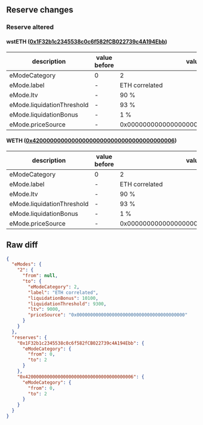 ## Reserve changes

### Reserve altered

#### wstETH ([0x1F32b1c2345538c0c6f582fCB022739c4A194Ebb](https://optimistic.etherscan.io/address/0x1F32b1c2345538c0c6f582fCB022739c4A194Ebb))

| description | value before | value after |
| --- | --- | --- |
| eModeCategory | 0 | 2 |
| eMode.label | - | ETH correlated |
| eMode.ltv | - | 90 % |
| eMode.liquidationThreshold | - | 93 % |
| eMode.liquidationBonus | - | 1 % |
| eMode.priceSource | - | 0x0000000000000000000000000000000000000000 |


#### WETH ([0x4200000000000000000000000000000000000006](https://optimistic.etherscan.io/address/0x4200000000000000000000000000000000000006))

| description | value before | value after |
| --- | --- | --- |
| eModeCategory | 0 | 2 |
| eMode.label | - | ETH correlated |
| eMode.ltv | - | 90 % |
| eMode.liquidationThreshold | - | 93 % |
| eMode.liquidationBonus | - | 1 % |
| eMode.priceSource | - | 0x0000000000000000000000000000000000000000 |


## Raw diff

```json
{
  "eModes": {
    "2": {
      "from": null,
      "to": {
        "eModeCategory": 2,
        "label": "ETH correlated",
        "liquidationBonus": 10100,
        "liquidationThreshold": 9300,
        "ltv": 9000,
        "priceSource": "0x0000000000000000000000000000000000000000"
      }
    }
  },
  "reserves": {
    "0x1F32b1c2345538c0c6f582fCB022739c4A194Ebb": {
      "eModeCategory": {
        "from": 0,
        "to": 2
      }
    },
    "0x4200000000000000000000000000000000000006": {
      "eModeCategory": {
        "from": 0,
        "to": 2
      }
    }
  }
}
```